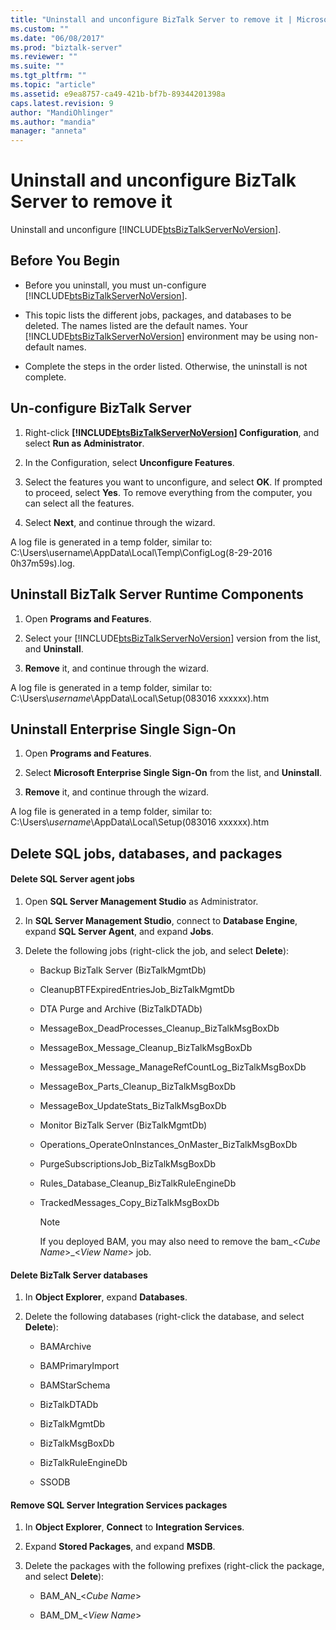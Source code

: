 ```yaml
---
title: "Uninstall and unconfigure BizTalk Server to remove it | Microsoft Docs"
ms.custom: ""
ms.date: "06/08/2017"
ms.prod: "biztalk-server"
ms.reviewer: ""
ms.suite: ""
ms.tgt_pltfrm: ""
ms.topic: "article"
ms.assetid: e9ea8757-ca49-421b-bf7b-89344201398a
caps.latest.revision: 9
author: "MandiOhlinger"
ms.author: "mandia"
manager: "anneta"
---
```

# Uninstall and unconfigure BizTalk Server to remove it
Uninstall and unconfigure [!INCLUDE[btsBizTalkServerNoVersion](../includes/btsbiztalkservernoversion-md.md)]. 
  
##  <a name="BKMK_BeforeYouBegin"></a> Before You Begin  
  
-   Before you uninstall, you must un-configure [!INCLUDE[btsBizTalkServerNoVersion](../includes/btsbiztalkservernoversion-md.md)].  
  
-   This topic lists the different jobs, packages, and databases to be deleted. The names listed are the default names. Your [!INCLUDE[btsBizTalkServerNoVersion](../includes/btsbiztalkservernoversion-md.md)] environment may be using non-default names.  
  
-   Complete the steps in the order listed. Otherwise, the uninstall is not complete.  
  
##  <a name="BKMK_Unconfigure"></a> Un-configure BizTalk Server  
  
1.  Right-click **[!INCLUDE[btsBizTalkServerNoVersion](../includes/btsbiztalkservernoversion-md.md)] Configuration**, and select **Run as Administrator**.  
  
2.  In the Configuration, select **Unconfigure Features**.  
  
3.  Select the features you want to unconfigure, and select **OK**. If prompted to proceed, select **Yes**. To  remove everything from the computer, you can select all the features.  
  
4.  Select **Next**, and continue through the wizard.  
  
 A log file is generated in a temp folder, similar to: C:\Users\username\AppData\Local\Temp\ConfigLog(8-29-2016 0h37m59s).log.  
  
##  <a name="BKMK_Uninstall"></a> Uninstall BizTalk Server Runtime Components  
  
1.  Open **Programs and Features**.  
  
2.  Select  your [!INCLUDE[btsBizTalkServerNoVersion](../includes/btsbiztalkservernoversion-md.md)] version from the list, and  **Uninstall**.  
  
3.  **Remove** it, and continue through the wizard.  
  
 A log file is generated in a temp folder, similar to: C:\Users\\*username*\AppData\Local\Setup(083016 xxxxxx).htm  
  
##  <a name="BKMK_UninstallSSO"></a> Uninstall Enterprise Single Sign-On  
  
1.  Open **Programs and Features**.  
  
2.  Select **Microsoft Enterprise Single Sign-On** from the list, and **Uninstall**.  
  
3.  **Remove** it, and continue through the wizard.  
  
 A log file is generated in a temp folder, similar to: C:\Users\\*username*\AppData\Local\Setup(083016 xxxxxx).htm  
  
##  <a name="BKMK_RemoveRemaining"></a> Delete SQL jobs, databases, and packages  
  
#### Delete SQL Server agent jobs  
  
1.  Open **SQL Server Management Studio** as Administrator.  
  
2.  In **SQL Server Management Studio**, connect to **Database Engine**, expand **SQL Server Agent**, and expand  **Jobs**.  
  
3.  Delete the following jobs (right-click the job, and select **Delete**):  
  
    -   Backup BizTalk Server (BizTalkMgmtDb)  
  
    -   CleanupBTFExpiredEntriesJob_BizTalkMgmtDb  
  
    -   DTA Purge and Archive (BizTalkDTADb)  
  
    -   MessageBox_DeadProcesses_Cleanup_BizTalkMsgBoxDb  
  
    -   MessageBox_Message_Cleanup_BizTalkMsgBoxDb  
  
    -   MessageBox_Message_ManageRefCountLog_BizTalkMsgBoxDb  
  
    -   MessageBox_Parts_Cleanup_BizTalkMsgBoxDb  
  
    -   MessageBox_UpdateStats_BizTalkMsgBoxDb  
  
    -   Monitor BizTalk Server (BizTalkMgmtDb)  
  
    -   Operations_OperateOnInstances_OnMaster_BizTalkMsgBoxDb  
  
    -   PurgeSubscriptionsJob_BizTalkMsgBoxDb  
  
    -   Rules_Database_Cleanup_BizTalkRuleEngineDb  
  
    -   TrackedMessages_Copy_BizTalkMsgBoxDb  
  
        > [!NOTE]
        >  If you deployed BAM, you may also need to remove the bam_\<*Cube Name*\>_\<*View Name*\> job.  
  
#### Delete BizTalk Server databases  
  
1.  In **Object Explorer**, expand **Databases**.  
  
2.  Delete the following databases (right-click the database, and select **Delete**):  
  
    -   BAMArchive  
  
    -   BAMPrimaryImport  
  
    -   BAMStarSchema  
  
    -   BizTalkDTADb  
  
    -   BizTalkMgmtDb  
  
    -   BizTalkMsgBoxDb  
  
    -   BizTalkRuleEngineDb  
  
    -   SSODB  
  
#### Remove SQL Server Integration Services packages  
  
1.  In **Object Explorer**,  **Connect** to **Integration Services**.  
  
2.  Expand **Stored Packages**, and expand **MSDB**.  
  
3.  Delete the packages with the following prefixes (right-click the package, and select **Delete**):  
  
    -   BAM_AN_\<*Cube Name*\>  
  
    -   BAM_DM_\<*View Name*\>  
  
